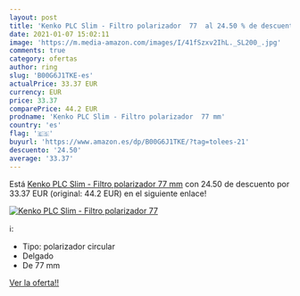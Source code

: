 ```yaml
---
layout: post
title: 'Kenko PLC Slim - Filtro polarizador  77  al 24.50 % de descuento'
date: 2021-01-07 15:02:11
image: 'https://m.media-amazon.com/images/I/41fSzxv2IhL._SL200_.jpg'
comments: true
category: ofertas
author: ring
slug: 'B00G6J1TKE-es'
actualPrice: 33.37 EUR
currency: EUR
price: 33.37
comparePrice: 44.2 EUR
prodname: 'Kenko PLC Slim - Filtro polarizador  77 mm'
country: 'es'
flag: '🇪🇸'
buyurl: 'https://www.amazon.es/dp/B00G6J1TKE/?tag=tolees-21'
descuento: '24.50'
average: '33.37'
---
```


Está [Kenko PLC Slim - Filtro polarizador  77 mm](https://www.amazon.es/dp/B00G6J1TKE/?tag=tolees-21) con 24.50 de descuento por 33.37 EUR (original: 44.2 EUR) en el siguiente enlace!

[![Kenko PLC Slim - Filtro polarizador  77 ](https://m.media-amazon.com/images/I/41fSzxv2IhL._SL200_.jpg)](https://www.amazon.es/dp/B00G6J1TKE/?tag=tolees-21)

ℹ️:

- Tipo: polarizador circular
- Delgado
- De 77 mm

[Ver la oferta!!](https://www.amazon.es/dp/B00G6J1TKE/?tag=tolees-21)
